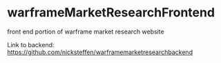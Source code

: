 # warframeMarketResearchFrontend
front end portion of warframe market research website


Link to backend: https://github.com/nicksteffen/warframemarketresearchbackend
